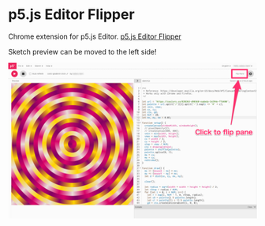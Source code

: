 # p5.js Editor Flipper

Chrome extension for p5.js Editor.
[p5.js Editor Flipper](https://chrome.google.com/webstore/detail/p5js-editor-flipper/helambaokfdbmagiklpikpbhkkjkjblc)

Sketch preview can be moved to the left side!

![Click to flip pane](thumb.png)
